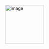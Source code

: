 <img width="125" alt="image" src="https://github.com/SHANMUGAPRIYA30DEVOPS/Terraform-Project/assets/104688378/6e0daca7-712b-485f-b1cf-ec685f6091dd">
